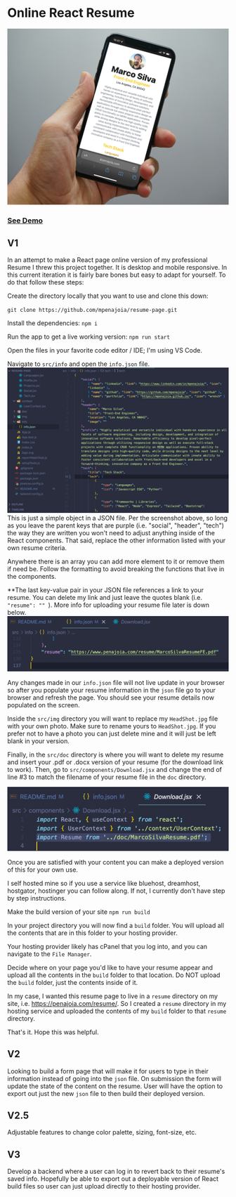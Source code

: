 # Online React Resume
![Mobile Example](/rd-media/resumeexample.jpg)

### [See Demo](/rd-media/resumeexample.jpg)

## V1
In an attempt to make a React page online version of my professional Resume I threw this project together. It is desktop and mobile responsive. In this current iteration it is fairly bare bones but easy to adapt for yourself. To do that follow these steps:

Create the directory locally that you want to use and clone this down:

`git clone https://github.com/mpenajoia/resume-page.git`

Install the dependencies:
`npm i`

Run the app to get a live working version:
`npm run start`

Open the files in your favorite code editor / IDE; I'm using VS Code.

Navigate to `src/info` and open the `info.json` file. 
![Json Screenshot](/rd-media/jsoninfo.png)
This is just a simple object in a JSON file. Per the screenshot above, so long as you leave the parent keys that are purple (i.e. "social", "header", "tech") the way they are written you won't need to adjust anything inside of the React components. 
That said, replace the other information listed with your own resume criteria. 

Anywhere there is an array you can add more element to it or remove them if need be. Follow the formatting to avoid breaking the functions that live in the components.

**The last key-value pair in your JSON file references a link to your resume. You can delete my link and just leave the quotes blank (i.e. `"resume": "" `). More info for uploading your resume file later is down below.
![Resume Link](/rd-media/resumelink.png)

Any changes made in our `info.json` file will not live update in your browser so after you populate your resume information in the `json` file go to your browser and refresh the page. You should see your resume details now populated on the screen. 

Inside the `src/img` directory you will want to replace my `HeadShot.jpg` file with your own photo. Make sure to rename yours to `HeadShot.jpg`. If you prefer not to have a photo you can just delete mine and it will just be left blank in your version.

Finally, in the `src/doc` directory is where you will want to delete my resume and insert your .pdf or .docx version of your resume (for the download link to work). Then, go to `src/components/Download.jsx` and change the end of line #3 to match the filename of your resume file in the `doc` directory. 

![Download Resume](/rd-media/download.png)

Once you are satisfied with your content you can make a deployed version of this for your own use. 

I self hosted mine so if you use a service like bluehost, dreamhost, hostgator, hostinger you can follow along. If not, I currently don't have step by step instructions. 

Make the build version of your site
`npm run build`

In your project directory you will now find a `build` folder. You will upload all the contents that are in this folder to your hosting provider.

Your hosting provider likely has cPanel that you log into, and you can navigate to the `File Manager`.

Decide where on your page you'd like to have your resume appear and upload all the contents in the `build` folder to that location. Do NOT upload the `build` folder, just the contents inside of it. 

In my case, I wanted this resume page to live in a `resume` directory on my site, i.e. https://penajoia.com/resume/. So I created a `resume` directory in my hosting service and uploaded the contents of my `build` folder to that `resume` directory. 

That's it. Hope this was helpful. 

## V2

Looking to build a form page that will make it for users to type in their information instead of going into the `json` file. On submission the form will update the state of the content on the resume. User will have the option to export out just the new `json` file to then build their deployed version.

## V2.5

Adjustable features to change color palette, sizing, font-size, etc. 

## V3

Develop a backend where a user can log in to revert back to their resume's saved info. Hopefully be able to export out a deployable version of React build files so user can just upload directly to their hosting provider. 